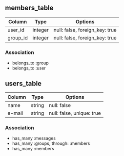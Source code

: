 ## members_table

|Column|Type|Options|
|------|----|-------|
|user_id|integer|null: false, foreign_key: true|
|group_id|integer|null: false, foreign_key: true|

### Association
- belongs_to :group
- belongs_to :user


## users_table
|Column|Type|Options|
|------|----|-------|
|name|string|null: false|
|e-mail|string|null: false, unique: true|

### Association
- has_many :messages
- has_many :groups, through: :members
- has_many :members

